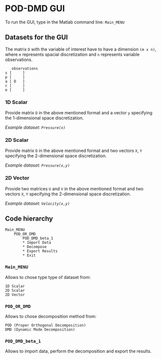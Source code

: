 # POD-DMD GUI

To run the GUI, type in the Matlab command line: `Main_MENU`

## Datasets for the GUI

The matrix `D` with the variable of interest have to have a dimension `(m x n)`, where `m` represents spacial discretization and `n` represents variable observations.

```
   observations
s [		]
p [		]
a [	D	]
c [		]
e [		]

```

### 1D Scalar

Provide matrix `D` in the above mentioned format and a vector `y` specifying the 1-dimensional space discretization.

*Example dataset: `Pressure(x)`*

### 2D Scalar

Provide matrix `D` in the above mentioned format and two vectors `X`, `Y` specifying the 2-dimensional space discretization.

*Example dataset: `Pressure(x,y)`*

### 2D Vector

Provide two matrices `U` and `V` in the above mentioned format and two vectors `X`, `Y` specifying the 2-dimensional space discretization.

*Example dataset: `Velocity(x,y)`*

## Code hierarchy

```
Main_MENU
	POD_OR_DMD
		POD_DMD_beta_1
		* Import Data
		* Decompose
		* Export Results
		* Exit
```

### `Main_MENU`

Allows to chose type type of dataset from:

```
1D Scalar
2D Scalar
2D Vector
```

### `POD_OR_DMD`

Allows to chose decomposition method from:

```
POD (Proper Orthogonal Decomposition)
DMD (Dynamic Mode Decomposition)
```

### `POD_DMD_beta_1`

Allows to import data, perform the decomposition and export the results.


